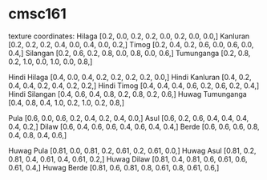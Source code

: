 # cmsc161

texture coordinates:
Hilaga				[0.2, 0.0, 0.2, 0.2, 0.0, 0.2, 0.0, 0.0,]
Kanluran			[0.2, 0.2, 0.2, 0.4, 0.0, 0.4, 0.0, 0.2,]
Timog				[0.2, 0.4, 0.2, 0.6, 0.0, 0.6, 0.0, 0.4,]
Silangan			[0.2, 0.6, 0.2, 0.8, 0.0, 0.8, 0.0, 0.6,]
Tumunganga			[0.2, 0.8, 0.2, 1.0, 0.0, 1.0, 0.0, 0.8,]

Hindi Hilaga		[0.4, 0.0, 0.4, 0.2, 0.2, 0.2, 0.2, 0.0,]
Hindi Kanluran		[0.4, 0.2, 0.4, 0.4, 0.2, 0.4, 0.2, 0.2,]
Hindi Timog			[0.4, 0.4, 0.4, 0.6, 0.2, 0.6, 0.2, 0.4,]
Hindi Silangan		[0.4, 0.6, 0.4, 0.8, 0.2, 0.8, 0.2, 0.6,]
Huwag Tumunganga	[0.4, 0.8, 0.4, 1.0, 0.2, 1.0, 0.2, 0.8,]

Pula				[0.6, 0.0, 0.6, 0.2, 0.4, 0.2, 0.4, 0.0,]
Asul				[0.6, 0.2, 0.6, 0.4, 0.4, 0.4, 0.4, 0.2,]
Dilaw				[0.6, 0.4, 0.6, 0.6, 0.4, 0.6, 0.4, 0.4,]
Berde				[0.6, 0.6, 0.6, 0.8, 0.4, 0.8, 0.4, 0.6,]

Huwag Pula			[0.81, 0.0, 0.81, 0.2, 0.61, 0.2, 0.61, 0.0,]
Huwag Asul			[0.81, 0.2, 0.81, 0.4, 0.61, 0.4, 0.61, 0.2,]
Huwag Dilaw			[0.81, 0.4, 0.81, 0.6, 0.61, 0.6, 0.61, 0.4,]
Huwag Berde			[0.81, 0.6, 0.81, 0.8, 0.61, 0.8, 0.61, 0.6,]

